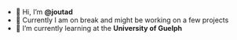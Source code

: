 - 👋 Hi, I’m **@joutad**
- 👀 Currently I am on break and might be working on a few projects
- 🌱 I’m currently learning at the **University of Guelph**

<!---
joutad/joutad is a ✨ special ✨ repository because its `README.md` (this file) appears on your GitHub profile.
You can click the Preview link to take a look at your changes.
--->
